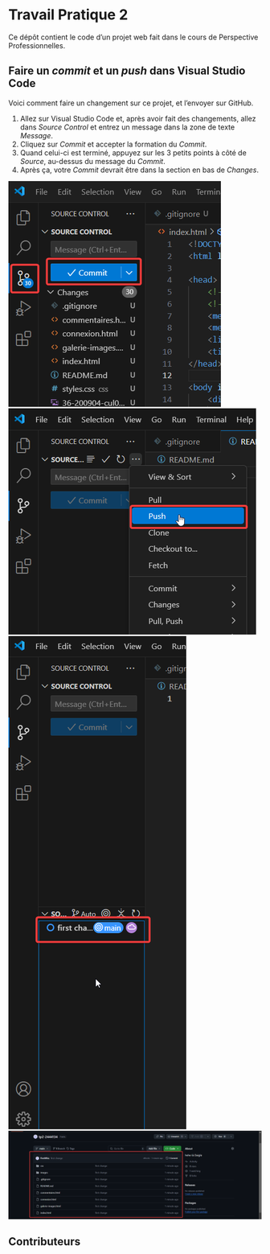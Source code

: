 # Travail Pratique 2

Ce dépôt contient le code d’un projet web fait dans le cours de Perspective Professionnelles.  

## Faire un *commit* et un *push* dans Visual Studio Code

Voici comment faire un changement sur ce projet, et l’envoyer sur GitHub.  

1. Allez sur Visual Studio Code et, après avoir fait des changements, allez dans *Source Control* et entrez un message dans la zone de texte *Message*.
2. Cliquez sur *Commit* et accepter la formation du *Commit*.
3. Quand celui-ci est terminé, appuyez sur les 3 petits points à côté de *Source*, au-dessus du message du *Commit*.
4. Après ça, votre *Commit* devrait être dans la section en bas de *Changes*.

![Pers1](/images/Pers1.png)  
![Pers2](/images/pers2.png)  
![Pers3](/images/pers3.png)  
![Pers4](/images/pers4.png)  

## Contributeurs  

